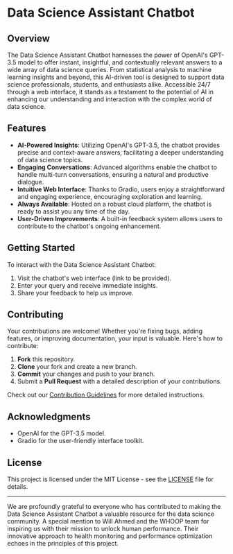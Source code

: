 # Data Science Assistant Chatbot

## Overview

The Data Science Assistant Chatbot harnesses the power of OpenAI's GPT-3.5 model to offer instant, insightful, and contextually relevant answers to a wide array of data science queries. From statistical analysis to machine learning insights and beyond, this AI-driven tool is designed to support data science professionals, students, and enthusiasts alike. Accessible 24/7 through a web interface, it stands as a testament to the potential of AI in enhancing our understanding and interaction with the complex world of data science.

## Features

- **AI-Powered Insights**: Utilizing OpenAI's GPT-3.5, the chatbot provides precise and context-aware answers, facilitating a deeper understanding of data science topics.
- **Engaging Conversations**: Advanced algorithms enable the chatbot to handle multi-turn conversations, ensuring a natural and productive dialogue.
- **Intuitive Web Interface**: Thanks to Gradio, users enjoy a straightforward and engaging experience, encouraging exploration and learning.
- **Always Available**: Hosted on a robust cloud platform, the chatbot is ready to assist you any time of the day.
- **User-Driven Improvements**: A built-in feedback system allows users to contribute to the chatbot's ongoing enhancement.

## Getting Started

To interact with the Data Science Assistant Chatbot:
1. Visit the chatbot's web interface (link to be provided).
2. Enter your query and receive immediate insights.
3. Share your feedback to help us improve.

## Contributing

Your contributions are welcome! Whether you're fixing bugs, adding features, or improving documentation, your input is valuable. Here's how to contribute:
1. **Fork** this repository.
2. **Clone** your fork and create a new branch.
3. **Commit** your changes and push to your branch.
4. Submit a **Pull Request** with a detailed description of your contributions.

Check out our [Contribution Guidelines](CONTRIBUTING.md) for more detailed instructions.

## Acknowledgments

- OpenAI for the GPT-3.5 model.
- Gradio for the user-friendly interface toolkit.

## License

This project is licensed under the MIT License - see the [LICENSE](LICENSE.md) file for details.

---
We are profoundly grateful to everyone who has contributed to making the Data Science Assistant Chatbot a valuable resource for the data science community. A special mention to Will Ahmed and the WHOOP team for inspiring us with their mission to unlock human performance. Their innovative approach to health monitoring and performance optimization echoes in the principles of this project.

